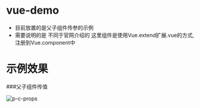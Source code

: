 # vue-demo
*  目前放置的是父子组件传参的示例 
*  需要说明的是 不同于官网介绍的 这里组件是使用Vue.extend扩展.vue的方式, 注册到Vue.component中

# 示例效果

###父子组件传值

![p-c-props](http://7jpswm.com1.z0.glb.clouddn.com/vuevue-demo-1.gif)
